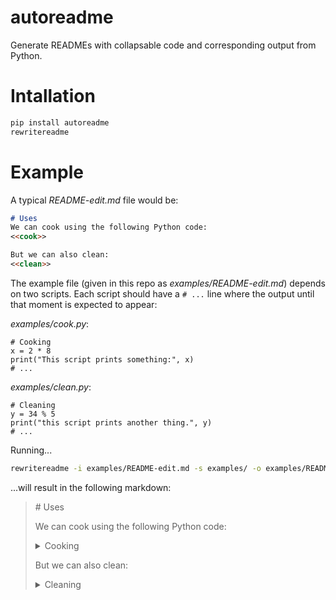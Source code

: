 # autoreadme
Generate READMEs with collapsable code and corresponding output from Python.

# Intallation
```bash
pip install autoreadme
rewritereadme
```

# Example
A typical *README-edit.md* file would be:

```markdown
# Uses
We can cook using the following Python code:
<<cook>>

But we can also clean:
<<clean>>
```

The example file (given in this repo as *examples/README-edit.md*) depends on two scripts.
Each script should have a `# ...` line where the output until that moment is expected to appear:

*examples/cook.py*:
```python3
# Cooking
x = 2 * 8
print("This script prints something:", x)
# ...
```

*examples/clean.py*:
```python3
# Cleaning
y = 34 % 5
print("this script prints another thing.", y)
# ...
```

Running...
```bash
rewritereadme -i examples/README-edit.md -s examples/ -o examples/README.md examples/README-edit.md
```
...will result in the following markdown:

<blockquote>
# Uses
  
We can cook using the following Python code:

<details>
<summary>Cooking</summary>
<p>

```python3
x = 2 * 8
print("This script prints something:", x)
```

```
This script prints something: 16
```

</p>
</details>

  But we can also clean:
<details>
<summary>Cleaning</summary>
<p>

```python3
y = 34 % 5
print("this script prints another thing.", y)
```

```
this script prints another thing. 4
```

</p>
</details>
</blockquote>
